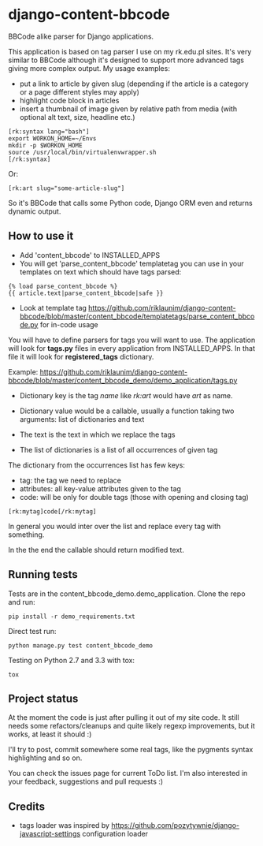 django-content-bbcode
=====================

BBCode alike parser for Django applications.

This application is based on tag parser I use on my rk.edu.pl sites. It's very similar to BBCode although it's designed
to support more advanced tags giving more complex output. My usage examples:

* put a link to article by given slug (depending if the article is a category or a page different styles may apply)
* highlight code block in articles
* insert a thumbnail of image given by relative path from media (with optional alt text, size, headline etc.)

```
[rk:syntax lang="bash"]
export WORKON_HOME=~/Envs
mkdir -p $WORKON_HOME
source /usr/local/bin/virtualenvwrapper.sh
[/rk:syntax]
```

Or:

```
[rk:art slug="some-article-slug"]
```

So it's BBCode that calls some Python code, Django ORM even and returns dynamic output.


How to use it
-------------
* Add 'content_bbcode' to INSTALLED_APPS
* You will get 'parse_content_bbcode' templatetag you can use in your templates on text which should have tags parsed:
```
{% load parse_content_bbcode %}
{{ article.text|parse_content_bbcode|safe }}
```
* Look at template tag https://github.com/riklaunim/django-content-bbcode/blob/master/content_bbcode/templatetags/parse_content_bbcode.py for in-code usage

You will have to define parsers for tags you will want to use. The application will look for **tags.py** files in every
application from INSTALLED_APPS. In that file it will look for **registered_tags** dictionary.

Example: https://github.com/riklaunim/django-content-bbcode/blob/master/content_bbcode_demo/demo_application/tags.py

* Dictionary key is the tag *name* like *rk:art* would have *art* as name.
* Dictionary value would be a callable, usually a function taking two arguments: list of dictionaries and text

* The text is the text in which we replace the tags
* The list of dictionaries is a list of all occurrences of given tag


The dictionary from the occurrences list has few keys:
* tag: the tag we need to replace
* attributes: all key-value attributes given to the tag
* code: will be only for double tags (those with opening and closing tag)

```
[rk:mytag]code[/rk:mytag]
```


In general you would inter over the list and replace every tag with something.

In the the end the callable should return modified text.


Running tests
-------------
Tests are in the content_bbcode_demo.demo_application. Clone the repo and run:

```
pip install -r demo_requirements.txt
```

Direct test run:

```
python manage.py test content_bbcode_demo
```

Testing on Python 2.7 and 3.3 with tox:

```
tox
```

Project status
--------------
At the moment the code is just after pulling it out of my site code. It still needs some refactors/cleanups and quite likely regexp improvements,
but it works, at least it should :)

I'll try to post, commit somewhere some real tags, like the pygments syntax highlighting and so on.

You can check the issues page for current ToDo list. I'm also interested in your feedback, suggestions and pull requests :)


Credits
-------
* tags loader was inspired by https://github.com/pozytywnie/django-javascript-settings configuration loader
